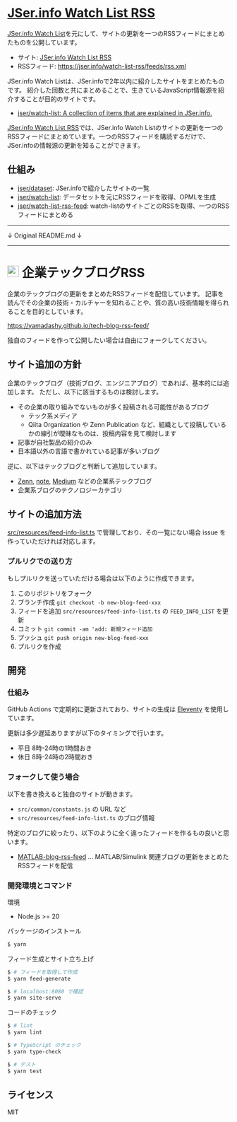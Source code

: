 # [JSer.info Watch List RSS](https://jser.info/watch-list-rss/)

[JSer.info Watch List](https://jser.info/watch-list/)を元にして、サイトの更新を一つのRSSフィードにまとめたものを公開しています。

- サイト: [JSer.info Watch List RSS](https://jser.info/watch-list-rss/)
- RSSフィード: <https://jser.info/watch-list-rss/feeds/rss.xml>

JSer.info Watch Listは、JSer.infoで2年以内に紹介したサイトをまとめたものです。
紹介した回数と共にまとめることで、生きているJavaScript情報源を紹介することが目的のサイトです。

- [jser/watch-list: A collection of items that are explained in JSer.info.](https://github.com/jser/watch-list)

[JSer.info Watch List RSS](https://jser.info/watch-list-rss/)では、JSer.info Watch Listのサイトの更新を一つのRSSフィードにまとめています。一つのRSSフィードを購読するだけで、JSer.infoの情報源の更新を知ることができます。

## 仕組み

- [jser/dataset](https://github.com/jser/dataset): JSer.infoで紹介したサイトの一覧
- [jser/watch-list](https://github.com/jser/watch-list): データセットを元にRSSフィードを取得、OPMLを生成
- [jser/watch-list-rss-feed](https://github.com/jser/watch-list-rss): watch-listのサイトごとのRSSを取得、一つのRSSフィードにまとめる

----

↓ Original README.md ↓

----

# <img src="src/site/images/icon-transparent.png" height=26> 企業テックブログRSS
企業のテックブログの更新をまとめたRSSフィードを配信しています。
記事を読んでその企業の技術・カルチャーを知れることや、質の高い技術情報を得られることを目的としています。

https://yamadashy.github.io/tech-blog-rss-feed/


独自のフィードを作って公開したい場合は自由にフォークしてください。

## サイト追加の方針
企業のテックブログ（技術ブログ、エンジニアブログ）であれば、基本的には追加します。
ただし、以下に該当するものは検討します。

- その企業の取り組みでないものが多く投稿される可能性があるブログ
  - テック系メディア
  - Qiita Organization や Zenn Publication など、組織として投稿しているかの線引が曖昧なものは、投稿内容を見て検討します
- 記事が自社製品の紹介のみ
- 日本語以外の言語で書かれている記事が多いブログ

逆に、以下はテックブログと判断して追加しています。

- [Zenn](https://zenn.dev/), [note](https://note.com/), [Medium](https://medium.com/) などの企業系テックブログ
- 企業系ブログのテクノロジーカテゴリ

## サイトの追加方法
[src/resources/feed-info-list.ts](https://github.com/yamadashy/tech-blog-rss-feed/blob/main/src/resources/feed-info-list.ts) で管理しており、その一覧にない場合 issue を作っていただければ対応します。

### プルリクでの送り方
もしプルリクを送っていただける場合は以下のように作成できます。

1. このリポジトリをフォーク
2. ブランチ作成
   `git checkout -b new-blog-feed-xxx`
3. フィードを追加
   `src/resources/feed-info-list.ts` の `FEED_INFO_LIST` を更新
4. コミット
   `git commit -am 'add: 新規フィード追加`
5. プッシュ
   `git push origin new-blog-feed-xxx`
6. プルリクを作成

## 開発

### 仕組み
GitHub Actions で定期的に更新されており、サイトの生成は [Eleventy](https://www.11ty.dev/) を使用しています。

更新は多少遅延ありますが以下のタイミングで行います。
- 平日 8時-24時の1時間おき
- 休日 8時-24時の2時間おき

### フォークして使う場合
以下を書き換えると独自のサイトが動きます。

- `src/common/constants.js` の URL など
- `src/resources/feed-info-list.ts` のブログ情報

特定のブログに絞ったり、以下のように全く違ったフィードを作るもの良いと思います。

- [MATLAB-blog-rss-feed](https://github.com/minoue-xx/MATLAB-blog-rss-feed) ... MATLAB/Simulink 関連ブログの更新をまとめたRSSフィードを配信

### 開発環境とコマンド
環境
- Node.js >= 20

パッケージのインストール
```bash
$ yarn
```

フィード生成とサイト立ち上げ
```bash
$ # フィードを取得して作成
$ yarn feed-generate

$ # localhost:8080 で確認
$ yarn site-serve
```

コードのチェック
```bash
$ # lint
$ yarn lint

$ # TypeScript のチェック
$ yarn type-check

$ # テスト
$ yarn test
```

## ライセンス
MIT
